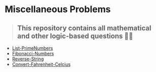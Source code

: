 # Miscellaneous Problems
>## This repository contains all mathematical and other logic-based questions 🧮📐
 * [List-PrimeNumbers](https://github.com/ColonelAVP/Problem-Solving-/blob/master/Miscellaneous/Is_PrimeNumber.py) 
 * [Fibonacci-Numbers](https://github.com/ColonelAVP/Problem-Solving-/blob/master/Miscellaneous/Fibonacci_Series.py) 
 * [Reverse-String](https://github.com/ColonelAVP/Problem-Solving-/blob/master/Miscellaneous/Reverse_String.py) 
 * [Convert-Fahrenheit-Celcius](https://github.com/ColonelAVP/Problem-Solving-/blob/master/Miscellaneous/Convert_Fahrenheit_Celcius.py)
